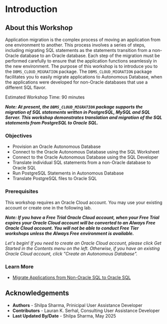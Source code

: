 # Introduction

## About this Workshop

Application migration is the complex process of moving an application from one environment to another. This process involves a series of steps, including migrating SQL statements as the statements transition from a non-Oracle database to an Oracle database. Each step of the migration must be performed carefully to ensure that the application functions seamlessly in the new environment.
The purpose of this workshop is to introduce you to the `DBMS_CLOUD_MIGRATION` package. The `DBMS_CLOUD_MIGRATION` package facilitates you to easily migrate applications to Autonomous Database, when the applications were developed for non-Oracle databases that use a different SQL flavor.

Estimated Workshop Time: 90 minutes

**<i>Note: At present, the `DBMS_CLOUD_MIGRATION` package supports the migration of SQL statements written in <b>PostgreSQL</b>, <b>MySQL</b> and <b>SQL Server</b>. This workshop demonstrates translation and migration of the SQL statements from PostgreSQL to Oracle SQL.</i>**


### Objectives

- Provision an Oracle Autonomous Database
- Connect to the Oracle Autonomous Database using the SQL Worksheet
- Connect to the Oracle Autonomous Database using the SQL Developer
- Translate individual SQL statements from a non-Oracle database to Oracle SQL
- Run PostgreSQL Statements in Autonomous Database
- Translate PostgreSQL files to Oracle SQL

### Prerequisites

This workshop requires an Oracle Cloud account. You may use your existing account or create one in the following lab.

**<i>Note: If you have a Free Trial Oracle Cloud account, when your Free Trial expires your Oracle Cloud account will be converted to an Always Free Oracle Cloud account. You will not be able to conduct Free Tier workshops unless the Always Free environment is available.**

Let's begin! If you need to create an Oracle Cloud account, please click Get Started in the Contents menu on the left. Otherwise, if you have an existing Oracle Cloud account, click "Create an Autonomous Database".</i>

### Learn More

* [Migrate Applications from Non-Oracle SQL to Oracle SQL](https://docs.oracle.com/en/cloud/paas/autonomous-database/serverless/adbsb/application-migration-overview.html)

## Acknowledgements

- **Authors** - Shilpa Sharma, Prinicipal User Assistance Developer
- **Contributors** - Lauran K. Serhal, Consulting User Assistance Developer
- **Last Updated By/Date** - Shilpa Sharma, May 2025
